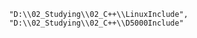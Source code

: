                 "D:\\02_Studying\\02_C++\\LinuxInclude",
                "D:\\02_Studying\\02_C++\\D5000Include"